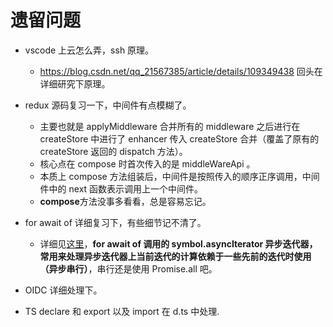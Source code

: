 # 遗留问题

- vscode 上云怎么弄，ssh 原理。

  - https://blog.csdn.net/qq_21567385/article/details/109349438 回头在详细研究下原理。

- redux 源码复习一下，中间件有点模糊了。

  - 主要也就是 applyMiddleware 合并所有的 middleware 之后进行在 createStore 中进行了 enhancer 传入 createStore 合并（覆盖了原有的 createStore 返回的 dispatch 方法）。
  - 核心点在 compose 时首次传入的是 middleWareApi 。
  - 本质上 compose 方法组装后，中间件是按照传入的顺序正序调用，中间件中的 next 函数表示调用上一个中间件。
  - **compose**方法没事多看看，总是容易忘记。

- for await of 详细复习下，有些细节记不清了。

  - 详细见[这里](https://stackoverflow.com/questions/59694309/for-await-of-vs-promise-all)，**for await of 调用的 symbol.asyncIterator 异步迭代器，常用来处理异步迭代器上当前迭代的计算依赖于一些先前的迭代时使用（异步串行）**，串行还是使用 Promise.all 吧。

- OIDC 详细处理下。

- TS declare 和 export 以及 import 在 d.ts 中处理.

